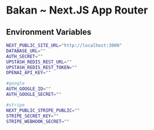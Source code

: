# Bakan ~ Next.JS App Router

## Environment Variables

```bash
NEXT_PUBLIC_SITE_URL="http://localhost:3000"
DATABASE_URL=""
AUTH_SECRET=""
UPSTASH_REDIS_REST_URL=""
UPSTASH_REDIS_REST_TOKEN=""
OPENAI_API_KEY=""

#google
AUTH_GOOGLE_ID=""
AUTH_GOOGLE_SECRET=""

#stripe
NEXT_PUBLIC_STRIPE_PUBLIC=""
STRIPE_SECRET_KEY=""
STRIPE_WEBHOOK_SECRET=""
```
